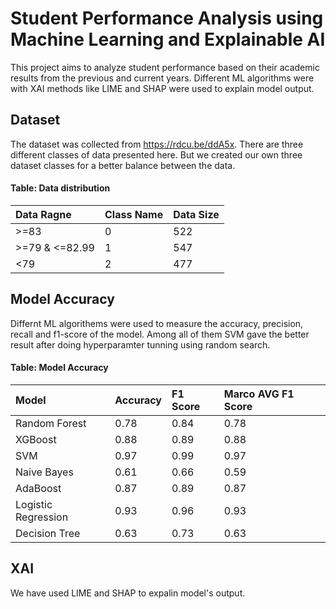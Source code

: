 
# Student Performance Analysis using Machine Learning and Explainable AI

This project aims to analyze student performance based on their academic results from the previous and current years. Different ML algorithms were with XAI methods like LIME and SHAP were used to explain model output. 

## Dataset
The dataset was collected from https://rdcu.be/ddA5x. There are three different classes of data presented here. But we created our own three dataset classes for a better balance between the data. 

#### Table: Data distribution
| **Data Ragne** | **Class Name** | **Data Size**
| :-------- | :------- | :------- 
| >=83 | 0 | 522
| >=79 & <=82.99 | 1 | 547
| <79 | 2 | 477

## Model Accuracy
Differnt ML algorithems were used to measure the accuracy, precision, recall and f1-score of the model. Among all of them SVM gave the better result after doing hyperparamter tunning using random search. 

#### Table: Model Accuracy
| **Model** | **Accuracy** | **F1 Score** | **Marco AVG F1 Score**
| :-------- | :------- | :-------- | :------- 
| Random Forest  | 0.78 | 0.84 | 0.78
| XGBoost | 0.88 | 0.89 | 0.88
| SVM | 0.97 | 0.99 | 0.97
| Naive Bayes | 0.61 | 0.66 | 0.59
| AdaBoost | 0.87 | 0.89 | 0.87
| Logistic Regression | 0.93 | 0.96 | 0.93
| Decision Tree | 0.63 | 0.73 | 0.63

## XAI

We have used LIME and SHAP to expalin model's output.
